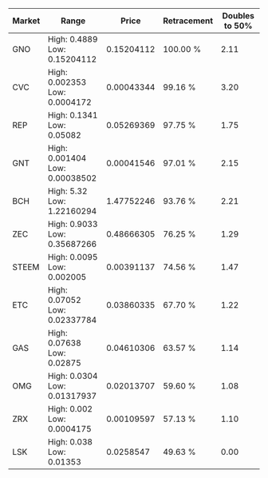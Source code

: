 | Market | Range | Price| Retracement | Doubles to 50% |
| --- | --- | --- | --- | --- |
| GNO | High: 0.4889<br />Low: 0.15204112 | 0.15204112 | 100.00 % | 2.11 |
| CVC | High: 0.002353<br />Low: 0.0004172 | 0.00043344 | 99.16 % | 3.20 |
| REP | High: 0.1341<br />Low: 0.05082 | 0.05269369 | 97.75 % | 1.75 |
| GNT | High: 0.001404<br />Low: 0.00038502 | 0.00041546 | 97.01 % | 2.15 |
| BCH | High: 5.32<br />Low: 1.22160294 | 1.47752246 | 93.76 % | 2.21 |
| ZEC | High: 0.9033<br />Low: 0.35687266 | 0.48666305 | 76.25 % | 1.29 |
| STEEM | High: 0.0095<br />Low: 0.002005 | 0.00391137 | 74.56 % | 1.47 |
| ETC | High: 0.07052<br />Low: 0.02337784 | 0.03860335 | 67.70 % | 1.22 |
| GAS | High: 0.07638<br />Low: 0.02875 | 0.04610306 | 63.57 % | 1.14 |
| OMG | High: 0.0304<br />Low: 0.01317937 | 0.02013707 | 59.60 % | 1.08 |
| ZRX | High: 0.002<br />Low: 0.0004175 | 0.00109597 | 57.13 % | 1.10 |
| LSK | High: 0.038<br />Low: 0.01353 | 0.0258547 | 49.63 % | 0.00 |
